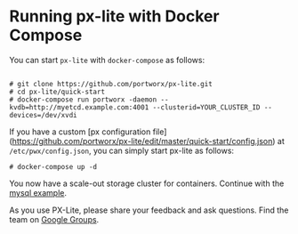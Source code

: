 # Running px-lite with Docker Compose

You can start `px-lite` with `docker-compose` as follows:

```

# git clone https://github.com/portworx/px-lite.git
# cd px-lite/quick-start
# docker-compose run portworx -daemon --kvdb=http://myetcd.example.com:4001 --clusterid=YOUR_CLUSTER_ID --devices=/dev/xvdi
```

If you have a custom [px configuration file] (https://github.com/portworx/px-lite/edit/master/quick-start/config.json) at `/etc/pwx/config.json`, you can simply start px-lite as follows:

```
# docker-compose up -d 
```

You now have a scale-out storage cluster for containers. Continue with the [mysql example](https://github.com/portworx/px-lite/blob/master/examples/mysql.md).

As you use PX-Lite, please share your feedback and ask questions. Find the team on [Google Groups](https://groups.google.com/forum/#!forum/portworx).
